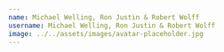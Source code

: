```yaml
---
name: Michael Welling, Ron Justin & Robert Wolff
username: Michael Welling, Ron Justin & Robert Wolff
image: ../../assets/images/avatar-placeholder.jpg
---
```

